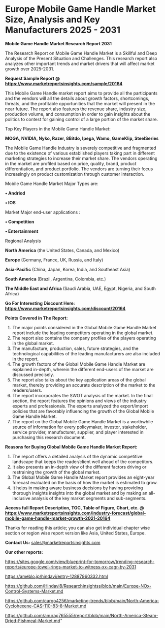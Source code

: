 # Europe Mobile Game Handle Market Size, Analysis and Key Manufacturers 2025 - 2031

<strong>Mobile Game Handle Market Research Report 2031</strong>

The Research Report on Mobile Game Handle Market is a Skillful and Deep Analysis of the Present Situation and Challenges. This research report also analyzes other important trends and market drivers that will affect market growth over 2025-2031.

<strong>Request Sample Report @ <a href=https://www.marketreportsinsights.com/sample/20164>https://www.marketreportsinsights.com/sample/20164</a></strong>

This Mobile Game Handle market report aims to provide all the participants and the vendors will all the details about growth factors, shortcomings, threats, and the profitable opportunities that the market will present in the near future. The report also features the revenue share, industry size, production volume, and consumption in order to gain insights about the politics to contest for gaining control of a large portion of the market share.

Top Key Players in the Mobile Game Handle Market:

<strong>MOGA, NVIDIA, Nyko, Razer, 8Bitdo, Ipega, Wamo, GameKlip, SteelSeries</strong>

The Mobile Game Handle Industry is severely competitive and fragmented due to the existence of various established players taking part in different marketing strategies to increase their market share. The vendors operating in the market are profiled based on price, quality, brand, product differentiation, and product portfolio. The vendors are turning their focus increasingly on product customization through customer interaction.

Mobile Game Handle Market Major Types are:

<strong>• Andriod

• IOS</strong>

Market Major end-user applications :

<strong>• Competition

• Entertainment</strong>

Regional Analysis

</u><strong><b>North America</b></strong> (the United States, Canada, and Mexico)

<strong><b>Europe </b></strong>(Germany, France, UK, Russia, and Italy)

<strong><b>Asia-Pacific</b></strong> (China, Japan, Korea, India, and Southeast Asia)

<strong><b>South America</b></strong> (Brazil, Argentina, Colombia, etc.)

<strong><b>The Middle East and Africa</b></strong> (Saudi Arabia, UAE, Egypt, Nigeria, and South Africa)

<strong>Go For Interesting Discount Here: <a href=https://www.marketreportsinsights.com/discount/20164>https://www.marketreportsinsights.com/discount/20164</a></strong>

<strong>Points Covered in The Report:</strong>
<ol>
  <li>The major points considered in the Global Mobile Game Handle Market report include the leading competitors operating in the global market.</li>
  <li>The report also contains the company profiles of the players operating in the global market.</li>
  <li>The manufacture, production, sales, future strategies, and the technological capabilities of the leading manufacturers are also included in the report.</li>
  <li>The growth factors of the Global Mobile Game Handle Market are explained in-depth, wherein the different end-users of the market are discussed precisely.</li>
  <li>The report also talks about the key application areas of the global market, thereby providing an accurate description of the market to the readers/users.</li>
  <li>The report incorporates the SWOT analysis of the market. In the final section, the report features the opinions and views of the industry experts and professionals. The experts analyzed the export/import policies that are favorably influencing the growth of the Global Mobile Game Handle Market.</li>
  <li>The report on the Global Mobile Game Handle Market is a worthwhile source of information for every policymaker, investor, stakeholder, service provider, manufacturer, supplier, and player interested in purchasing this research document.</li>
</ol>
<strong>Reasons for Buying Global Mobile Game Handle Market Report:</strong>

<ol>
  <li>The report offers a detailed analysis of the dynamic competitive landscape that keeps the reader/client well ahead of the competitors.</li>
  <li>It also presents an in-depth view of the different factors driving or restraining the growth of the global market.</li>
  <li>The Global Mobile Game Handle Market report provides an eight-year forecast evaluated on the basis of how the market is estimated to grow.</li>
  <li>It helps in making aware business decisions by having providing thorough insights insights into the global market and by making an all-inclusive analysis of the key market segments and sub-segments.</li>
</ol>
<strong>Access full Report Description, TOC, Table of Figure, Chart, etc. @ <a href=https://www.marketreportsinsights.com/industry-forecast/global-mobile-game-handle-market-growth-2021-20164>https://www.marketreportsinsights.com/industry-forecast/global-mobile-game-handle-market-growth-2021-20164</a></strong>


Thanks for reading this article; you can also get individual chapter wise section or region wise report version like Asia, United States, Europe.

<strong>Contact Us:</strong>
sales@marketreportsinsights.com

<strong>Our other reports:</strong>

<a href=https://sites.google.com/view/blueprint-for-tomorrow/trending-research-reports/europe-towel-rings-market-to-witness-xx-cagr-by-2031>https://sites.google.com/view/blueprint-for-tomorrow/trending-research-reports/europe-towel-rings-market-to-witness-xx-cagr-by-2031</a>

<a href=https://ameblo.jp/hindavi/entry-12887960332.html>https://ameblo.jp/hindavi/entry-12887960332.html</a>

<a href=https://github.com/Hindavi8/Researchinsightss/blob/main/Europe-NOx-Control-Systems-Market.md>https://github.com/Hindavi8/Researchinsightss/blob/main/Europe-NOx-Control-Systems-Market.md</a>

<a href=https://github.com/cargo4256/marketing-trends/blob/main/North-America-Cyclohexene-CAS-110-83-8-Market.md>https://github.com/cargo4256/marketing-trends/blob/main/North-America-Cyclohexene-CAS-110-83-8-Market.md</a>

<a href=https://github.com/anurag765555/report/blob/main/North-America-Steam-Dried-Fishmeal-Market.md>https://github.com/anurag765555/report/blob/main/North-America-Steam-Dried-Fishmeal-Market.md</a>"
